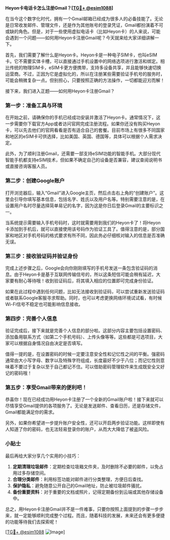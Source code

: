 **Heyon卡电话卡怎么注册Gmail？[[TG💪+ @esim1088](https://t.me/s/esim1088)]**

在当今这个数字化时代，拥有一个Gmail邮箱已经成为很多人的必备技能了。无论是日常收发邮件、管理文件，还是作为其他账号的登录凭证，Gmail都扮演着不可或缺的角色。但是，对于一些使用虚拟电话卡（比如Heyon卡）的人来说，可能会遇到一个问题——如何用Heyon卡注册Gmail呢？今天就来给大家详细讲解一下。

首先，我们需要了解什么是Heyon卡。Heyon卡是一种电子SIM卡，也叫eSIM卡。它不需要实体卡槽，可以直接通过手机设置中的网络选项进行激活和绑定。相比传统的物理SIM卡，eSIM卡更方便携带，支持多设备共享，并且能够快速切换运营商。不过，正因为它是虚拟化的，所以在注册某些需要验证手机号的服务时，可能会稍微复杂一点。但别担心，只要按照正确的方法操作，一切都能迎刃而解！

接下来，我们进入正题——如何用Heyon卡注册Gmail？

### 第一步：准备工具与环境

在开始之前，请确保你的手机已经成功安装并激活了Heyon卡。通常情况下，这一步需要你下载官方App或者访问官网完成注册流程。如果你还没有购买Heyon卡，可以先去他们的官网看看是否有适合自己的套餐。目前市场上有很多不同国家和地区的eSIM卡可供选择，比如美国、英国、德国等，具体可以根据个人需求决定。

此外，为了顺利注册Gmail，还需要一部支持eSIM功能的智能手机。大部分现代智能手机都支持eSIM技术，但如果不确定自己的设备是否兼容，建议查阅说明书或直接咨询客服人员。

### 第二步：创建Google账户

打开浏览器后，输入“Gmail”进入Google主页，然后点击右上角的“创建账户”。这里会引导你填写基本信息，包括名字、姓氏以及用户名等。特别需要注意的是，在设置用户名时尽量选择简单易记的名字，因为这是你日后登录Gmail的主要标识之一。

当系统提示需要输入手机号码时，这时就需要用到我们的Heyon卡了！将Heyon卡添加到手机后，就可以直接使用该号码作为验证工具了。值得注意的是，部分国家和地区对手机号码的格式要求有所不同，因此务必仔细核对输入的信息是否准确无误。

### 第三步：接收验证码并验证身份

完成上述步骤之后，Google会向你刚刚填写的手机号发送一条包含验证码的消息。由于Heyon卡是基于互联网传输信号的，所以这条短信可能会稍有延迟，大家要有耐心等待哦！收到验证码后，将其填入相应的位置即可完成身份验证。

如果在此过程中遇到任何问题，比如无法接收到验证码，可以尝试重新发送验证码或者联系Google客服寻求帮助。同时，也可以考虑更换网络环境试试看，有时候Wi-Fi信号不稳定也可能影响信息接收。

### 第四步：完善个人信息

验证完成后，接下来就是完善个人信息的部分啦。这部分内容主要包括设置密码、添加备用联系方式（如第二个手机号码）、上传头像等等。这些都是可选项目，大家可以根据自身情况自由决定是否填写。

值得一提的是，在设置密码的时候一定要注意安全性和记忆性之间的平衡。强密码通常由大小写字母、数字以及特殊字符组成，长度最好不少于八位；而记忆性则意味着不要过于复杂以至于自己都记不住。可以借助密码管理软件来生成既安全又好记的密码哦！

### 第五步：享受Gmail带来的便利吧！

恭喜你！现在已经成功用Heyon卡注册了一个全新的Gmail账户啦！接下来就可以尽情享受Gmail提供的各项服务了。无论是发送邮件、查看日历，还是存储文件，Gmail都能满足你的需求。

另外，如果你希望进一步提升账户安全性，还可以开启两步验证功能。这样即使有人知道了你的密码，也无法轻易登录你的账户，从而大大降低了被盗风险。

### 小贴士

最后再给大家分享几个实用的小技巧：

1. **定期清理垃圾邮件**：定期检查垃圾箱文件夹，及时删除不必要的邮件，以免占用过多存储空间。
2. **合理分类邮件**：利用标签功能对邮件进行分类整理，方便日后查找。
3. **保护隐私**：避免随意公开自己的Gmail地址，防止被垃圾邮件骚扰。
4. **备份重要资料**：对于重要的文档或照片，记得定期备份到云端或其他存储设备中。

总之，用Heyon卡注册Gmail并不是一件难事，只要你按照上面提到的步骤一步步来，就一定能够顺利完成整个过程。而且，随着科技的发展，未来还会有更多便捷的功能等待我们去探索呢！

[[TG💪+ @esim1088](https://t.me/s/esim1088) ![Image](https://i.postimg.cc/4NQfJmqS/Snipaste-2025-05-13-00-14-12.png)]